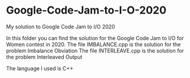 # Google-Code-Jam-to-I-O-2020
My solution to Google Code Jam to I/O 2020

In this folder you can find the solution for the Google Code Jam to I/O for Women contest in 2020.
The file IMBALANCE.cpp is the solution for the problem Imbalance Obviation
The file INTERLEAVE.cpp is the solution for the problem Interleaved Output

The language I used is C++
